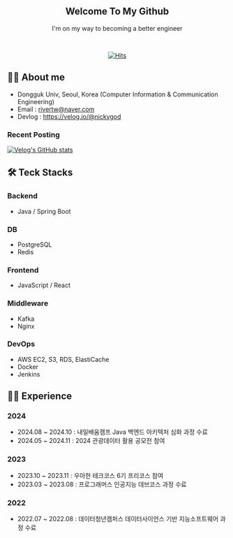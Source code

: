 <div align="center">

  
<h2> Welcome To My Github </h2> 
  
  I'm on my way to becoming a better engineer <br>
  
  
 <div align="center">
    <br>
   
[![Hits](https://hits.seeyoufarm.com/api/count/incr/badge.svg?url=https%3A%2F%2Fgithub.com%2Frivertw777%2Fhit-counter&count_bg=%2379C83D&title_bg=%23555555&icon=&icon_color=%23E7E7E7&title=hits&edge_flat=false)](https://hits.seeyoufarm.com)

</div>
  
</div>

## 🧑‍💻 About me
- Dongguk Univ, Seoul, Korea (Computer Information & Communication Engineering)
- Email : rivertw@naver.com
- Devlog : https://velog.io/@nickygod

### Recent Posting
[![Velog's GitHub stats](https://velog-readme-stats.vercel.app/api?name=nickygod)](https://velog.io/@nickygod)


## 🛠️ Teck Stacks
### Backend
- Java / Spring Boot

### DB
- PostgreSQL
- Redis

### Frontend
- JavaScript / React 

### Middleware
- Kafka
- Nginx
  
### DevOps
- AWS EC2, S3, RDS, ElastiCache
- Docker
- Jenkins

## 🏃‍♀️ Experience
### 2024
- 2024.08 ~ 2024.10 : 내일배움캠프 Java 백엔드 아키텍처 심화 과정 수료
- 2024.05 ~ 2024.11 : 2024 관광데이터 활용 공모전 참여
  
### 2023
- 2023.10 ~ 2023.11 : 우아한 테크코스 6기 프리코스 참여 
- 2023.03 ~ 2023.08 : 프로그래머스 인공지능 데브코스 과정 수료

### 2022
- 2022.07 ~ 2022.08 : 데이터청년캠퍼스 데이터사이언스 기반 지능소프트웨어 과정 수료


